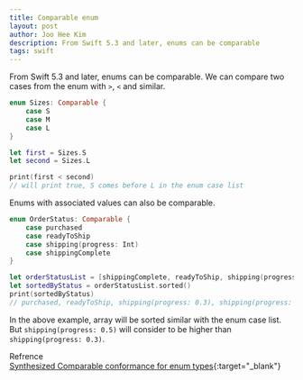 ```yaml
---
title: Comparable enum
layout: post
author: Joo Hee Kim
description: From Swift 5.3 and later, enums can be comparable
tags: swift
---
```


From Swift 5.3 and later, enums can be comparable. We can compare two cases from the enum with ```>```, ```<``` and similar.

```swift
enum Sizes: Comparable {
    case S
    case M
    case L
}

let first = Sizes.S
let second = Sizes.L

print(first < second)
// will print true, S comes before L in the enum case list
```

Enums with associated values can also be comparable.

```swift
enum OrderStatus: Comparable {
    case purchased
    case readyToShip
    case shipping(progress: Int)
    case shippingComplete
}

let orderStatusList = [shippingComplete, readyToShip, shipping(progress: 0.5), shipping(progress: 0.3), purchased]
let sortedByStatus = orderStatusList.sorted()
print(sortedByStatus)
// purchased, readyToShip, shipping(progress: 0.3), shipping(progress: 0.5), shippingComplete
```

In the above example, array will be sorted similar with the enum case list. But ```shipping(progress: 0.5)``` will consider to be higher than ```shipping(progress: 0.3)```.


Refrence<br/>
[Synthesized Comparable conformance for enum types](https://github.com/apple/swift-evolution/blob/master/proposals/0266-synthesized-comparable-for-enumerations.md){:target="_blank"}
